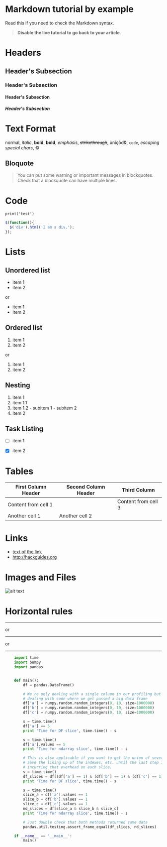 # Markdown tutorial by example

Read this if you need to check the Markdown syntax. 

> **Disable the live tutorial to go back to your article**.



# Headers 

## Header's Subsection 

### Header's Subsection 

#### Header's Subsection 

##### Header's Subsection 


# Text Format 

normal, *italic*, **bold**, __bold__, _emphasis_, ~~strikethrough~~, ùníçõd&, `code`, *escaping special chars*, &copy; 

## Bloquote 

> You can put some warning or important messages in blockquotes. 
Check that a blockquote can have multiple lines. 


# Code 

```
print('test')
```

```javascript
$(function(){
  $('div').html('I am a div.');
});
```


# Lists

## Unordered list

- item 1
- item 2

or

* item 1
* item 2

## Ordered list

1. item 1
1. item 2

or

1. item 1
2. item 2

## Nesting

1. item 1
  1. item 1.1
  2. item 1.2
    - subitem 1
    - subitem 2
2. item 2

## Task Listing

- [ ] item 1
- [x] item 2


# Tables

First Column Header | Second Column Header | Third Column
------------------- | -------------------- | ------------
Content from cell 1 | | Content from cell 3
Another cell 1 | Another cell 2


# Links

* [text of the link](http://hackguides.org)
* http://hackguides.org


# Images and Files

![alt text](http://tutorials.pluralsight.com/static/img/dark-logo.png 'Logo Title')


# Horizontal rules

------------------------

or

* * *

or

*****


```python
    import time
    import bumpy
    import pandas


    def main():
        df = pandas.DataFrame()

        # We're only dealing with a single column in our profiling but assume we're
        # dealing with code where we get passed a big data frame
        df['a'] = numpy.random.random_integers(0, 10, size=1000000)
        df['b'] = numpy.random.random_integers(0, 10, size=1000000)
        df['c'] = numpy.random.random_integers(0, 10, size=1000000)

        s = time.time()
        df['a'] == 5
        print 'Time for DF slice', time.time() - s

        s = time.time()
        df['a'].values == 5
        print 'Time for ndarray slice', time.time() - s

        # This is also applicable if you want to get the union of several columns.
        # Save the lining up of the indexes, etc. until the last step instead of
        # incurring that overhead on each slice.
        s = time.time()
        df_slices = df[(df['a'] == 1) & (df['b'] == 1) & (df['c'] == 1)]
        print 'Time for DF slice', time.time() - s

        s = time.time()
        slice_a = df['a'].values == 1
        slice_b = df['b'].values == 1
        slice_c = df['c'].values == 1
        nd_slices = df[slice_a & slice_b & slice_c]
        print 'Time for ndarray slice', time.time() - s

        # Just double check that both methods returned same data
        pandas.util.testing.assert_frame_equal(df_slices, nd_slices)

    if __name__ == '__main__':
        main()
```
